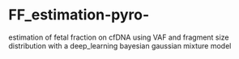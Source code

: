 # FF_estimation-pyro-
estimation of fetal fraction on cfDNA using VAF and fragment size distribution with a deep_learning bayesian gaussian mixture model 
